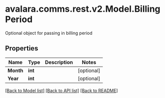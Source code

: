 # avalara.comms.rest.v2.Model.BillingPeriod
Optional object for passing in billing period
## Properties

Name | Type | Description | Notes
------------ | ------------- | ------------- | -------------
**Month** | **int** |  | [optional] 
**Year** | **int** |  | [optional] 

[[Back to Model list]](../README.md#documentation-for-models) [[Back to API list]](../README.md#documentation-for-api-endpoints) [[Back to README]](../README.md)

